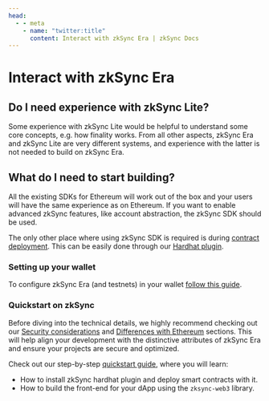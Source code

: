 ```yaml
---
head:
  - - meta
    - name: "twitter:title"
      content: Interact with zkSync Era | zkSync Docs
---
```


# Interact with zkSync Era

## Do I need experience with zkSync Lite?

Some experience with zkSync Lite would be helpful to understand some core concepts, e.g. how finality works. From all other aspects, zkSync Era and zkSync Lite are very different systems, and experience with the latter is not needed to build on zkSync Era.

## What do I need to start building?

All the existing SDKs for Ethereum will work out of the box and your users will have the same experience as on Ethereum. If you want to enable advanced zkSync features, like account abstraction, the zkSync SDK should be used.

The only other place where using zkSync SDK is required is during [contract deployment](../technical-reference/contract-deployment.md). This can be easily done through our [Hardhat plugin](../tooling/hardhat/hardhat-zksync-deploy.md).

### Setting up your wallet

To configure zkSync Era (and testnets) in your wallet [follow this guide](../quick-start/add-zksync-to-metamask.md).

### Quickstart on zkSync

Before diving into the technical details, we highly recommend checking out our [Security considerations](./best-practices.md) and [Differences with Ethereum](../../build/technical-reference/differences-with-ethereum.md) sections. This will help align your development with the distinctive attributes of zkSync Era and ensure your projects are secure and optimized.

Check out our step-by-step [quickstart guide](../../build/quick-start/hello-world.md), where you will learn:

- How to install zkSync hardhat plugin and deploy smart contracts with it.
- How to build the front-end for your dApp using the `zksync-web3` library.
